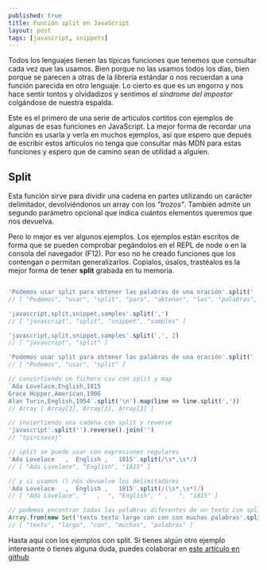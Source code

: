```yaml
---
published: true
title: Función split en JavaScript
layout: post
tags: [javascript, snippets] 
---
```


Todos los lenguajes tienen las típicas funciones que tenemos que consultar cada vez que las usamos. Bien porque no las usamos todos los días, bien porque se parecen a otras de la librería estándar o nos recuerdan a una función parecida en otro lenguaje. Lo cierto es que es un engorro y nos hace sentir tontos y olvidadizos y sentimos el _síndrome del impostor_ colgándose de nuestra espalda.

Este es el primero de una serie de artículos cortitos con ejemplos de algunas de esas funciones en JavaScript. La mejor forma de recordar una función es usarla y verla en muchos ejemplos, así que espero que depués de escribir estos aŕtículos no tenga que consultar más MDN para estas funciones y espero que de camino sean de utilidad a alguien.

## Split

Esta función sirve para dividir una cadena en partes utilizando un carácter delimitador, devolviéndonos un array con los _"trozos"_. También admite un segundo parámetro opcional que indica cuántos elementos queremos que nos devuelva.

Pero lo mejor es ver algunos ejemplos. Los ejemplos están escritos de forma que se pueden comprobar pegándolos en el REPL de node o en la consola del navegador (F12). Por eso no he creado funciones que los contengan o permitan generalizarlos. Copialos, úsalos, trastéalos es la mejor forma de tener **split** grabada en tu memoria.

```javascript

'Podemos usar split para obtener las palabras de una oración'.split(' ')
// [ "Podemos", "usar", "split", "para", "obtener", "las", "palabras", "de", "una", "oración" ]

'javascript,split,snippet,samples'.split(',')
// [ "javascript", "split", "snippet", "samples" ]

'javascript,split,snippet,samples'.split(',', 2)
// [ "javascript", "split" ]

'Podemos usar split para obtener las palabras de una oración'.split(' ', 3)
// [ "Podemos", "usar", "split" ]

// convirtiendo un fichero csv con split y map
`Ada Lovelace,English,1815
Grace Hopper,American,1906
Alan Turin,English,1954`.split('\n').map(line => line.split(','))
// Array [ Array[3], Array[3], Array[3] ]

// inviertiendo una cadena con split y reverse
'javascript'.split('').reverse().join('')
// "tpircsavaj"

// split se puede usar con expresiones regulares
'Ada Lovelace   ,  English ,   1815'.split(/\s*,\s*/)
// [ "Ada Lovelace", "English", "1815" ]

// y si usamos () nos devuelve los delimitadores
'Ada Lovelace   ,  English ,   1815'.split(/(\s*,\s*)/)
// [ "Ada Lovelace", "   ,  ", "English", " ,   ", "1815" ]

// podemos encontrar todas las palabras diferentes de un texto con split, Set y Array.from
Array.from(new Set('texto texto largo con con con muchas palabras'.split(' ')))
// [ "texto", "largo", "con", "muchas", "palabras" ]

```

Hasta aquí con los ejemplos con split. Si tienes algún otro ejemplo interesante o tienes alguna duda, puedes colaborar en [este artículo en github](https://github.com/juanmirod/juanmirod.github.io/blob/master/_posts/2017-07-19-javascript-split.markdown)

